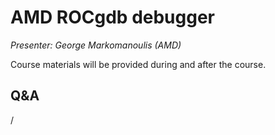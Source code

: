 # AMD ROCgdb debugger

<!-- Cannot do in full italics as the ã is misplaced which is likely an mkdocs bug. -->
*Presenter: George Markomanoulis (AMD)*

Course materials will be provided during and after the course.

<!--
<video src="https://462000265.lumidata.eu/4day-20240423/recordings/3_07_AMD_ROCgdb_Debugger.mp4" controls="controls">
</video>
-->

<!--
Temporary location of materials (for the lifetime of the training project):

-   Slides: `/project/project_465001098/Slides/AMD/session-2-rocgdb-tutorial.pdf`
-->

<!--
Materials on the web:

-   [Slides on the web](https://462000265.lumidata.eu/4day-20240423/files/LUMI-4day-20231003-3_07_AMD_ROCgdb_Debugger.pdf)

Archived materials on LUMI:

-   Slides: `/appl/local/training/4day-20240423/files/LUMI-4day-20231003-3_07_AMD_ROCgdb_Debugger.pdf`

-   Recording: `/appl/local/training/4day-20240423/recordings/3_07_AMD_ROCgdb_Debugger.mp4`
-->


## Q&A

/
 
